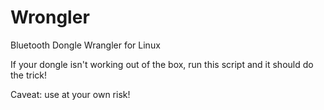 # Wrongler
Bluetooth Dongle Wrangler for Linux

If your dongle isn't working out of the box, run this script and it should do the trick!


Caveat: use at your own risk!

